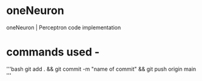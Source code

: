 # oneNeuron
oneNeuron | Perceptron code implementation


# commands used -

'''bash
git add . && git commit -m "name of commit" && git push origin main
'''